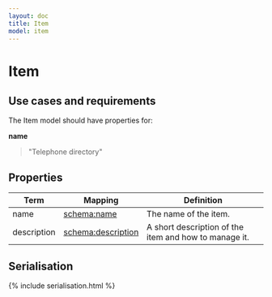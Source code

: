 ```yaml
---
layout: doc
title: Item
model: item
---
```


# Item

## Use cases and requirements

The Item model should have properties for:

**name**

> "Telephone directory"


## Properties

Term     | Mapping | Definition
---------|---------|-----------
name | [schema:name](http://schema.org/name) | The name of the item.
description | [schema:description](https://schema.org/description) | A short description of the item and how to manage it.

## Serialisation

{% include serialisation.html %}




